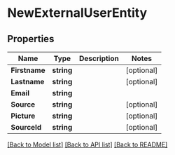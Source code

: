 # NewExternalUserEntity

## Properties

Name | Type | Description | Notes
------------ | ------------- | ------------- | -------------
**Firstname** | **string** |  | [optional] 
**Lastname** | **string** |  | [optional] 
**Email** | **string** |  | 
**Source** | **string** |  | [optional] 
**Picture** | **string** |  | [optional] 
**SourceId** | **string** |  | [optional] 

[[Back to Model list]](../README.md#documentation-for-models) [[Back to API list]](../README.md#documentation-for-api-endpoints) [[Back to README]](../README.md)


